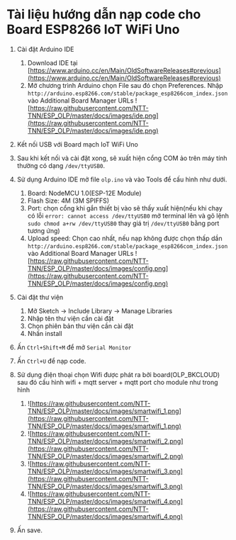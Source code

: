 # Tài liệu hướng dẫn nạp code cho Board ESP8266 IoT WiFi Uno

1. Cài đặt Arduino IDE

    1. Download IDE tại
    [https://www.arduino.cc/en/Main/OldSoftwareReleases#previous](https://www.arduino.cc/en/Main/OldSoftwareReleases#previous)
    1. Mở chương trình Arduino chọn File sau đó chọn  Preferences. Nhập `http://arduino.esp8266.com/stable/package_esp8266com_index.json` vào Additional Board Manager URLs
    ![https://raw.githubusercontent.com/NTT-TNN/ESP_OLP/master/docs/images/ide.png](https://raw.githubusercontent.com/NTT-TNN/ESP_OLP/master/docs/images/ide.png)
1. Kết nối USB với Board mạch IoT WiFi Uno
1. Sau khi kết nối và cài đặt xong, sẽ xuất hiện cổng COM ảo trên máy tính thường có dạng `/dev/ttyUSB0`.
1. Sử dụng Arduino IDE mở file `olp.ino` và vào Tools để  cấu hình như dưới.
    1. Board: NodeMCU 1.0(ESP-12E Module)
    1. Flash Size: 4M (3M SPIFFS)
    1. Port: chọn cổng khi gắn thiết bị vào sẽ thấy xuất hiện(nếu khi chạy có lỗi `error: cannot access /dev/ttyUSB0` mở terminal lên và gõ lệnh `sudo chmod a+rw /dev/ttyUSB0` thay giá trị `/dev/ttyUSB0` bằng port tương ứng)
    1. Upload speed: Chọn cao nhất, nếu nạp không được chọn thấp dần
    `http://arduino.esp8266.com/stable/package_esp8266com_index.json` vào Additional Board Manager URLs
    ![https://raw.githubusercontent.com/NTT-TNN/ESP_OLP/master/docs/images/config.png](https://raw.githubusercontent.com/NTT-TNN/ESP_OLP/master/docs/images/config.png)
1. Cài đặt thư viện
    1. Mở Sketch -> Include Library -> Manage Libraries
    1. Nhập tên thư viện cần cài đặt
    1. Chọn phiên bản thư viện cần cài đặt
    1. Nhấn install
1. Ấn `Ctrl+Shift+M` để mở `Serial Monitor`
1. Ấn `Ctrl+U` để nạp code.
1. Sử dụng điện thoại chọn Wifi được phát ra bởi board(OLP_BKCLOUD) sau đó cấu hình wifi + mqtt server + mqtt port cho module như trong hình
    1. ![https://raw.githubusercontent.com/NTT-TNN/ESP_OLP/master/docs/images/smartwifi_1.png](https://raw.githubusercontent.com/NTT-TNN/ESP_OLP/master/docs/images/smartwifi_1.png)
    1. ![https://raw.githubusercontent.com/NTT-TNN/ESP_OLP/master/docs/images/smartwifi_2.png](https://raw.githubusercontent.com/NTT-TNN/ESP_OLP/master/docs/images/smartwifi_2.png)
    1. ![https://raw.githubusercontent.com/NTT-TNN/ESP_OLP/master/docs/images/smartwifi_3.png](https://raw.githubusercontent.com/NTT-TNN/ESP_OLP/master/docs/images/smartwifi_3.png)
    1. ![https://raw.githubusercontent.com/NTT-TNN/ESP_OLP/master/docs/images/smartwifi_4.png](https://raw.githubusercontent.com/NTT-TNN/ESP_OLP/master/docs/images/smartwifi_4.png)
1. Ấn save.
